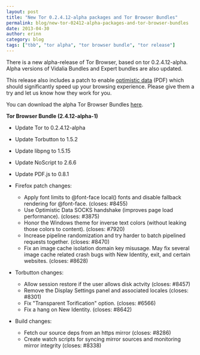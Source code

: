 ```yaml
---
layout: post
title: "New Tor 0.2.4.12-alpha packages and Tor Browser Bundles"
permalink: blog/new-tor-02412-alpha-packages-and-tor-browser-bundles
date: 2013-04-30
author: erinn
category: blog
tags: ["tbb", "tor alpha", "tor browser bundle", "tor release"]
---
```


There is a new alpha-release of Tor Browser, based on tor 0.2.4.12-alpha. Alpha versions of Vidalia Bundles and Expert bundles are also updated.

This release also includes a patch to enable [optimistic data](https://thunk.cs.uwaterloo.ca/optimistic-data-pets2010-rump.pdf) (PDF) which should significantly speed up your browsing experience. Please give them a try and let us know how they work for you.

You can download the alpha Tor Browser Bundles [here](https://www.torproject.org/projects/torbrowser.html.en#Download-torbrowserbundlealpha).

**Tor Browser Bundle (2.4.12-alpha-1)**

- Update Tor to 0.2.4.12-alpha
- Update Torbutton to 1.5.2
- Update libpng to 1.5.15
- Update NoScript to 2.6.6
- Update PDF.js to 0.8.1
- Firefox patch changes:

  - Apply font limits to @font-face local() fonts and disable fallback
 rendering for @font-face. (closes: #8455)
  - Use Optimistic Data SOCKS handshake (improves page load performance).
 (closes: #3875)
  - Honor the Windows theme for inverse text colors (without leaking those
 colors to content). (closes: #7920)
  - Increase pipeline randomization and try harder to batch pipelined
 requests together. (closes: #8470)
  - Fix an image cache isolation domain key misusage. May fix several image
 cache related crash bugs with New Identity, exit, and certain websites.
 (closes: #8628)
- Torbutton changes:

  - Allow session restore if the user allows disk actvity (closes: #8457)
  - Remove the Display Settings panel and associated locales (closes: #8301)
  - Fix "Transparent Torification" option. (closes: #6566)
  - Fix a hang on New Identity. (closes: #8642)
- Build changes:

  - Fetch our source deps from an https mirror (closes: #8286)
  - Create watch scripts for syncing mirror sources and monitoring mirror
 integrity (closes: #8338)

